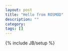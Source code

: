 ```yaml
---
layout: post
title: "Hello from ROSMOD"
description: ""
category: 
tags: []
---
```

{% include JB/setup %}
